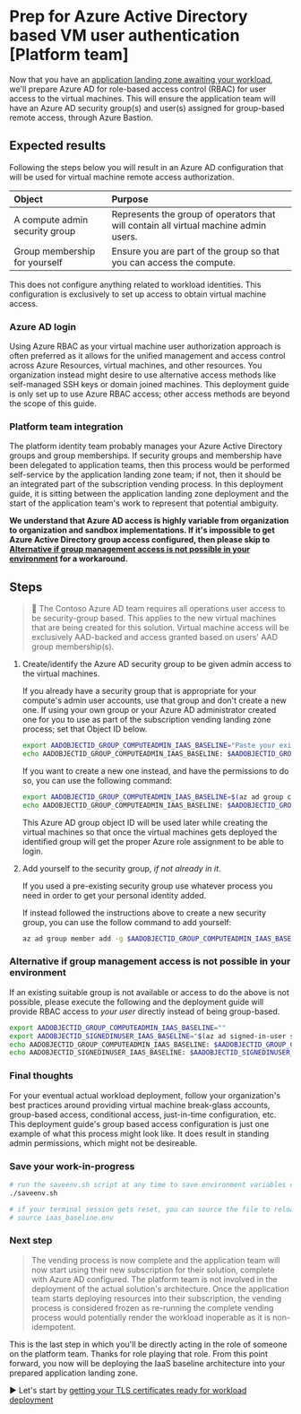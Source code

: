 # Prep for Azure Active Directory based VM user authentication [Platform team]

Now that you have an [application landing zone awaiting your workload](./04-subscription-vending-execute.md), we'll prepare Azure AD for role-based access control (RBAC) for user access to the virtual machines. This will ensure the application team will have an Azure AD security group(s) and user(s) assigned for group-based remote access, through Azure Bastion.

## Expected results

Following the steps below you will result in an Azure AD configuration that will be used for virtual machine remote access authorization.

| Object                         | Purpose                                   |
| :----------------------------- | :---------------------------------------- |
| A compute admin security group | Represents the group of operators that will contain all virtual machine admin users. |
| Group membership for yourself  | Ensure you are part of the group so that you can access the compute.                 |

This does not configure anything related to workload identities. This configuration is exclusively to set up access to obtain virtual machine access.

### Azure AD login

Using Azure RBAC as your virtual machine user authorization approach is often preferred as it allows for the unified management and access control across Azure Resources, virtual machines, and other resources. You organization instead might desire to use alternative access methods like self-managed SSH keys or domain joined machines. This deployment guide is only set up to use Azure RBAC access; other access methods are beyond the scope of this guide.

### Platform team integration

The platform identity team probably manages your Azure Active Directory groups and group memberships. If security groups and membership have been delegated to application teams, then this process would be performed self-service by the application landing zone team; if not, then it should be an integrated part of the subscription vending process. In this deployment guide, it is sitting between the application landing zone deployment and the start of the application team's work to represent that potential ambiguity.

**We understand that Azure AD access is highly variable from organization to organization and sandbox implementations. If it's impossible to get Azure Active Directory group access configured, then please skip to [Alternative if group management access is not possible in your environment](#alternative-if-group-management-access-is-not-possible-in-your-environment) for a workaround.**

## Steps

> :book: The Contoso Azure AD team requires all operations user access to be security-group based. This applies to the new virtual machines that are being created for this solution. Virtual machine access will be exclusively AAD-backed and access granted based on users' AAD group membership(s).

1. Create/identify the Azure AD security group to be given admin access to the virtual machines.

   If you already have a security group that is appropriate for your compute's admin user accounts, use that group and don't create a new one. If using your own group or your Azure AD administrator created one for you to use as part of the subscription vending landing zone process; set that Object ID below.

   ```bash
   export AADOBJECTID_GROUP_COMPUTEADMIN_IAAS_BASELINE="Paste your existing compute admin group Object ID (guid) in these quotes."
   echo AADOBJECTID_GROUP_COMPUTEADMIN_IAAS_BASELINE: $AADOBJECTID_GROUP_COMPUTEADMIN_IAAS_BASELINE
   ```

   If you want to create a new one instead, and have the permissions to do so, you can use the following command:

   ```bash
   export AADOBJECTID_GROUP_COMPUTEADMIN_IAAS_BASELINE=$(az ad group create --display-name 'compute-admins-bu04a42' --mail-nickname 'compute-admins-bu04a42' --description "Principals in this group are compute admins in the bu04a42 virtual machines." --query id -o tsv)
   echo AADOBJECTID_GROUP_COMPUTEADMIN_IAAS_BASELINE: $AADOBJECTID_GROUP_COMPUTEADMIN_IAAS_BASELINE
   ```

   This Azure AD group object ID will be used later while creating the virtual machines so that once the virtual machines gets deployed the identified group will get the proper Azure role assignment to be able to login.

1. Add yourself to the security group, _if not already in it_.

   If you used a pre-existing security group use whatever process you need in order to get your personal identity added.

   If instead followed the instructions above to create a new security group, you can use the follow command to add yourself:

   ```bash
   az ad group member add -g $AADOBJECTID_GROUP_COMPUTEADMIN_IAAS_BASELINE --member-id $(az ad signed-in-user show --query id -o tsv)
   ```

### Alternative if group management access is not possible in your environment

If an existing suitable group is not available or access to do the above is not possible, please execute the following and the deployment guide will provide RBAC access to _your user_ directly instead of being group-based.

```bash
export AADOBJECTID_GROUP_COMPUTEADMIN_IAAS_BASELINE=""
export AADOBJECTID_SIGNEDINUSER_IAAS_BASELINE="$(az ad signed-in-user show --query "id" -o tsv)"
echo AADOBJECTID_GROUP_COMPUTEADMIN_IAAS_BASELINE: $AADOBJECTID_GROUP_COMPUTEADMIN_IAAS_BASELINE
echo AADOBJECTID_SIGNEDINUSER_IAAS_BASELINE: $AADOBJECTID_SIGNEDINUSER_IAAS_BASELINE
```

### Final thoughts

For your eventual actual workload deployment, follow your organization's best practices around providing virtual machine break-glass accounts, group-based access, conditional access, just-in-time configuration, etc. This deployment guide's group based access configuration is just one example of what this process might look like. It does result in standing admin permissions, which might not be desireable.

### Save your work-in-progress

```bash
# run the saveenv.sh script at any time to save environment variables created above to iaas_baseline.env
./saveenv.sh

# if your terminal session gets reset, you can source the file to reload the environment variables
# source iaas_baseline.env
```

### Next step

> The vending process is now complete and the application team will now start using their new subscription for their solution, complete with Azure AD configured. The platform team is not involved in the deployment of the actual solution's architecture. Once the application team starts deploying resources into their subscription, the vending process is considered frozen as re-running the complete vending process would potentially render the workload inoperable as it is non-idempotent.

This is the last step in which you'll be directly acting in the role of someone on the platform team. Thanks for role playing that role. From this point forward, you now will be deploying the IaaS baseline architecture into your prepared application landing zone.

:arrow_forward: Let's start by [getting your TLS certificates ready for workload deployment](./05-ca-certificates.md)
